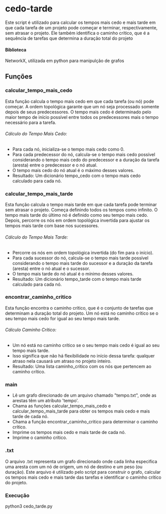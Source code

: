 # cedo-tarde
Este script é utilizado para calcular os tempos mais cedo e mais tarde em que cada tarefa de um projeto pode começar e terminar, respectivamente, sem atrasar o projeto. 
Ele também identifica o caminho crítico, que é a sequência de tarefas que determina a duração total do projeto
#### Biblioteca 
NetworkX, utilizada em python para manipulção de grafos 



## Funções 

### calcular_tempo_mais_cedo
Esta função calcula o tempo mais cedo em que cada tarefa (ou nó) pode começar.
A ordem topológica garante que um nó seja processado somente depois de seus predecessores.
O tempo mais cedo é determinado pelo maior tempo de início possível entre todos os predecessores mais o tempo necessário para a tarefa.
###### Cálculo do Tempo Mais Cedo:
- Para cada nó, inicializa-se o tempo mais cedo como 0.
- Para cada predecessor do nó, calcula-se o tempo mais cedo possível considerando o tempo mais cedo do predecessor e a duração da tarefa (aresta) entre o predecessor e o nó atual.
- O tempo mais cedo do nó atual é o máximo desses valores.
- Resultado: Um dicionário tempo_cedo com o tempo mais cedo calculado para cada nó.

### calcular_tempo_mais_tarde
Esta função calcula o tempo mais tarde em que cada tarefa pode terminar sem atrasar o projeto. 
Começa definindo todos os tempos como infinito. O tempo mais tarde do último nó é definido como seu tempo mais cedo. 
Depois, percorre os nós em ordem topológica invertida para ajustar os tempos mais tarde com base nos sucessores.
###### Cálculo do Tempo Mais Tarde:
- Percorre os nós em ordem topológica invertida (do fim para o início).
- Para cada sucessor do nó, calcula-se o tempo mais tarde possível considerando o tempo mais tarde do sucessor e a duração da tarefa (aresta) entre o nó atual e o sucessor.
- O tempo mais tarde do nó atual é o mínimo desses valores.
- Resultado: Um dicionário tempo_tarde com o tempo mais tarde calculado para cada nó.

### encontrar_caminho_critico
Esta função encontra o caminho crítico, que é o conjunto de tarefas que determinam a duração total do projeto. 
Um nó está no caminho crítico se o seu tempo mais cedo for igual ao seu tempo mais tarde.
###### Cálculo Caminho Crítico:
- Um nó está no caminho crítico se o seu tempo mais cedo é igual ao seu tempo mais tarde.
- Isso significa que não há flexibilidade no início dessa tarefa: qualquer atraso nela causará um atraso no projeto inteiro.
- Resultado: Uma lista caminho_critico com os nós que pertencem ao caminho crítico.
### main
- Lê um grafo direcionado de um arquivo chamado "tempo.txt", onde as arestas têm um atributo 'tempo'.
- Chama as funções calcular_tempo_mais_cedo e calcular_tempo_mais_tarde para obter os tempos mais cedo e mais tarde de cada nó.
- Chama a função encontrar_caminho_critico para determinar o caminho crítico.
- Imprime os tempos mais cedo e mais tarde de cada nó.
- Imprime o caminho crítico.


### .txt
O arquivo .txt representa um grafo direcionado onde cada linha especifica uma aresta com um nó de origem, um nó de destino e um peso (ou duração). Este arquivo é utilizado pelo script para construir o grafo, calcular os tempos mais cedo e mais tarde das tarefas e identificar o caminho crítico do projeto.

### Execução


python3 cedo_tarde.py



